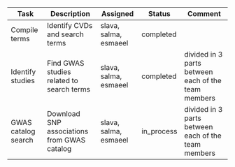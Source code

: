 |Task|Description|Assigned|Status|Comment|
|-----|-----------|--------|------|----------|
|Compile terms|Identify CVDs and search terms|slava, salma, esmaeel|completed||
|Identify studies|Find GWAS studies related to search terms|slava, salma, esmaeel|completed|divided in 3 parts between each of the team members|
|GWAS catalog search|Download SNP associations from GWAS catalog|slava, salma, esmaeel|in_process|divided in 3 parts between each of the team members|


